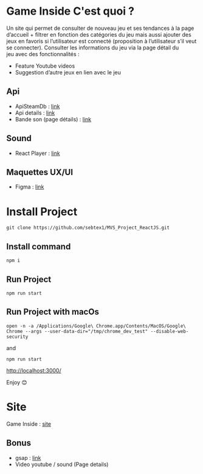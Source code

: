# Game Inside C'est quoi ?
 Un site qui permet de consulter de nouveau jeu et ses tendances à la page d’accueil + filtrer en fonction des catégories du jeu mais aussi ajouter des jeux en favoris si l’utilisateur est connecté (proposition à l’utilisateur s’il veut se connecter). 
Consulter les informations du jeu via la page détail du jeu avec des fonctionnalités :
- Feature Youtube videos
- Suggestion d’autre jeux en lien avec le jeu

## Api
- ApiSteamDb : [link](https://choosealicense.com/licenses/mit/)
- Api details : [link](https://store.steampowered.com/api/appdetails?appids=1551360) 
- Bande son (page détails) : [link](https://youtube.googleapis.com/youtube/v3/search?part=snippet&type=video&maxResults=1&q=ZeldaBo&key=AIzaSyC9sfmtzu7w2RVqO80yjZrKGcBNfIVRyds) 
## Sound
- React Player : [link](https://www.npmjs.com/package/react-player) 

## Maquettes UX/UI
- Figma : [link](https://www.figma.com/file/PbbCSEx0ZBbbw2FbdZtEDd/Projet-React-Ynov)

# Install Project
```
git clone https://github.com/sebtex1/MVS_Project_ReactJS.git
```
## Install command
```
npm i
```
## Run Project
```
npm run start
```


## Run Project with macOs
```
open -n -a /Applications/Google\ Chrome.app/Contents/MacOS/Google\ Chrome --args --user-data-dir="/tmp/chrome_dev_test" --disable-web-security
```
and
```
npm run start
```
[http://localhost:3000/](http://localhost:3000/)

Enjoy 😊 

# Site
Game Inside : [site](https://zealous-curran-ede3b0.netlify.app/)

## Bonus
- gsap : [link](https://greensock.com/gsap/)
- Video youtube / sound (Page details)


